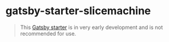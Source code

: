 # gatsby-starter-slicemachine

> This [Gatsby starter](https://www.gatsbyjs.com/docs/starters/) is in very early development and is not recommended for use.
